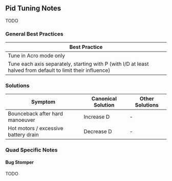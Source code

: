 ## Pid Tuning Notes

TODO

### General Best Practices

| Best Practice |
| ------------- |
| Tune in Acro mode only |
| Tune each axis separately, starting with P (with I/D at least halved from default to limit their influence)

### Solutions

| Symptom | Canonical Solution | Other Solutions |
| ------- | ------------------ | --------------- |
| Bounceback after hard manoeuver | Increase D | - |
| Hot motors / excessive battery drain | Decrease D | - |

### Quad Specific Notes

#### Bug Stomper

TODO

